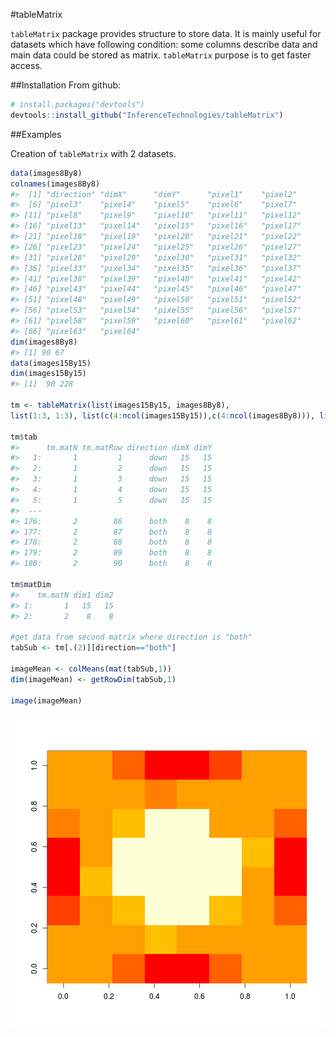 #tableMatrix

`tableMatrix` package provides structure to store data. It is mainly useful for datasets which have following condition: some columns describe data and main data could be stored as matrix. `tableMatrix` purpose is to get faster access.

##Installation
From github:

```r
# install.packages("devtools")
devtools::install_github("InferenceTechnologies/tableMatrix")
```

##Examples

Creation of `tableMatrix` with 2 datasets.


```r
data(images8By8)
colnames(images8By8)
#>  [1] "direction" "dimX"      "dimY"      "pixel1"    "pixel2"   
#>  [6] "pixel3"    "pixel4"    "pixel5"    "pixel6"    "pixel7"   
#> [11] "pixel8"    "pixel9"    "pixel10"   "pixel11"   "pixel12"  
#> [16] "pixel13"   "pixel14"   "pixel15"   "pixel16"   "pixel17"  
#> [21] "pixel18"   "pixel19"   "pixel20"   "pixel21"   "pixel22"  
#> [26] "pixel23"   "pixel24"   "pixel25"   "pixel26"   "pixel27"  
#> [31] "pixel28"   "pixel29"   "pixel30"   "pixel31"   "pixel32"  
#> [36] "pixel33"   "pixel34"   "pixel35"   "pixel36"   "pixel37"  
#> [41] "pixel38"   "pixel39"   "pixel40"   "pixel41"   "pixel42"  
#> [46] "pixel43"   "pixel44"   "pixel45"   "pixel46"   "pixel47"  
#> [51] "pixel48"   "pixel49"   "pixel50"   "pixel51"   "pixel52"  
#> [56] "pixel53"   "pixel54"   "pixel55"   "pixel56"   "pixel57"  
#> [61] "pixel58"   "pixel59"   "pixel60"   "pixel61"   "pixel62"  
#> [66] "pixel63"   "pixel64"
dim(images8By8)
#> [1] 90 67
data(images15By15)
dim(images15By15)
#> [1]  90 228

tm <- tableMatrix(list(images15By15, images8By8),
list(1:3, 1:3), list(c(4:ncol(images15By15)),c(4:ncol(images8By8))), list(c(15,15), c(8,8)))

tm$tab
#>      tm.matN tm.matRow direction dimX dimY
#>   1:       1         1      down   15   15
#>   2:       1         2      down   15   15
#>   3:       1         3      down   15   15
#>   4:       1         4      down   15   15
#>   5:       1         5      down   15   15
#>  ---                                      
#> 176:       2        86      both    8    8
#> 177:       2        87      both    8    8
#> 178:       2        88      both    8    8
#> 179:       2        89      both    8    8
#> 180:       2        90      both    8    8

tm$matDim
#>    tm.matN dim1 dim2
#> 1:       1   15   15
#> 2:       2    8    8

#get data from second matrix where direction is "both"
tabSub <- tm[.(2)][direction=="both"]

imageMean <- colMeans(mat(tabSub,1))
dim(imageMean) <- getRowDim(tabSub,1)

image(imageMean)
```

![plot of chunk unnamed-chunk-3](figures/README-unnamed-chunk-3-1.png)
